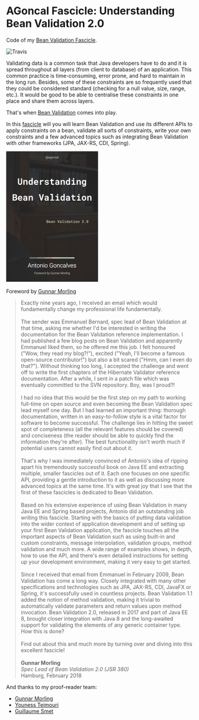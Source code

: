 # AGoncal Fascicle: Understanding Bean Validation 2.0

Code of my [Bean Validation Fascicle](https://agoncal.teachable.com/p/ebook-understanding-bean-validation).

![Travis](https://travis-ci.org/agoncal/agoncal-fascicle-bean-validation.svg?branch=2.0)

Validating data is a common task that Java developers have to do and it is spread throughout all layers (from client to database) of an application.
This common practice is time-consuming, error prone, and hard to maintain in the long run.
Besides, some of these constraints are so frequently used that they could be considered standard (checking for a null value, size, range, etc.).
It would be good to be able to centralise these constraints in one place and share them across layers.

That's when [Bean Validation](https://beanvalidation.org) comes into play.

In this [fascicle](https://agoncal.teachable.com/courses/category/ebook) will you will learn Bean Validation and use its different APIs to apply constraints on a bean, validate all sorts of constraints, write your own constraints and a few advanced topics such as integrating Bean Validation with other frameworks (JPA, JAX-RS, CDI, Spring).

[![Bean Validation Fascicle](https://raw.githubusercontent.com/agoncal/agoncal-fascicle-bean-validation/master/cover.jpg)](https://agoncal.teachable.com/p/ebook-understanding-bean-validation)

Foreword by [Gunnar Morling](https://twitter.com/gunnarmorling)

> Exactly nine years ago, I received an email which would fundamentally change my professional life fundamentally.
<br/><br/>
> The sender was Emmanuel Bernard, spec lead of Bean Validation at that time, asking me whether I'd be interested in writing the documentation for the Bean Validation reference implementation.
I had published a few blog posts on Bean Validation and apparently Emmanuel liked them, so he offered me this job.
I felt honoured ("Wow, they read my blog?!"), excited ("Yeah, I'll become a famous open-source contributor!") but also a bit scared ("Hmm, can I even do that?").
Without thinking too long, I accepted the challenge and went off to write the first chapters of the Hibernate Validator reference documentation.
After a while, I sent in a patch file which was eventually committed to the SVN repository.
Boy, was I proud?!
<br/><br/>
> I had no idea that this would be the first step on my path to working full-time on open source and even becoming the Bean Validation spec lead myself one day.
But I had learned an important thing: thorough documentation, written in an easy-to-follow style is a vital factor for software to become successful.
The challenge lies in hitting the sweet spot of completeness (all the relevant features should be covered) and conciseness (the reader should be able to quickly find the information they're after).
The best functionality isn't worth much if potential users cannot easily find out about it.
<br/><br/>
> That's why I was immediately convinced of Antonio's idea of ripping apart his tremendously successful book on Java EE and extracting multiple, smaller fascicles out of it.
Each one focuses on one specific API, providing a gentle introduction to it as well as discussing more advanced topics at the same time.
It's with great joy that I see that the first of these fascicles is dedicated to Bean Validation.
<br/><br/>
> Based on his extensive experience of using Bean Validation in many Java EE and Spring based projects, Antonio did an outstanding job writing this fascicle.
Starting with the basics of putting data validation into the wider context of application development and of setting up your first Bean Validation application, the fascicle touches all the important aspects of Bean Validation such as using built-in and custom constraints, message interpolation, validation groups, method validation and much more.
A wide range of examples shows, in depth, how to use the API, and there's even detailed instructions for setting up your development environment, making it very easy to get started.
<br/><br/>
> Since I received that email from Emmanuel in February 2009, Bean Validation has come a long way.
Closely integrated with many other specifications and technologies such as JPA, JAX-RS, CDI, JavaFX or Spring, it's successfully used in countless projects.
Bean Validation 1.1 added the notion of method validation, making it trivial to automatically validate parameters and return values upon method invocation.
Bean Validation 2.0, released in 2017 and part of Java EE 8, brought closer integration with Java 8 and the long-awaited support for validating the elements of any generic container type.
How this is done?
<br/><br/>
Find out about this and much more by turning over and diving into this excellent fascicle!
<br/><br/>
**Gunnar Morling**  
_Spec Lead of Bean Validation 2.0 (JSR 380)_  
Hamburg, February 2018

And thanks to my proof-reader team:

* [Gunnar Morling](https://twitter.com/gunnarmorling)
* [Youness Teimouri](http://www.youness-teimouri.com)
* [Guillaume Smet](http://in.relation.to/guillaume-smet)
